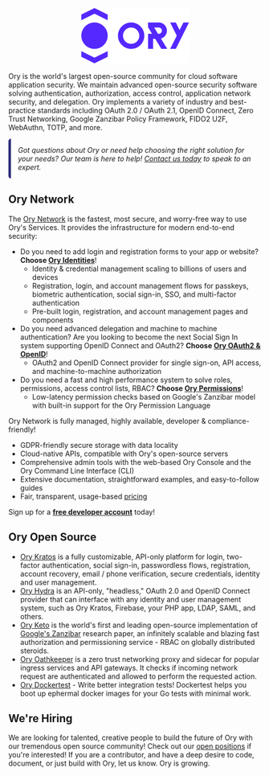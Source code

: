 <p align="center">
  <a href="https://www.ory.sh/network" target="_blank"><img src="https://raw.githubusercontent.com/ory/.github/README/img/ory.png" width="215" height="110" alt="Ory - open source security infrastructure" /></a>
</p>

Ory is the world's largest open-source community for cloud software application
security. We maintain advanced open-source security software solving
authentication, authorization, access control, application network security, and
delegation. Ory implements a variety of industry and best-practice standards
including OAuth 2.0 / OAuth 2.1, OpenID Connect, Zero Trust Networking, Google
Zanzibar Policy Framework, FIDO2 U2F, WebAuthn, TOTP, and more.

<aside style="padding: 1em; margin: 1em 0; border-left: 5px solid #302e7c; border-radius: 5px; font-style: italic;">
Got questions about Ory or need help choosing the right solution for your needs?
Our team is here to help! <a href="https://ory.sh/contact" target="_blank">Contact us today</a> to speak to an expert.
</aside>

## Ory Network

The [Ory Network](https://www.ory.sh/network) is the fastest, most secure, and
worry-free way to use Ory's Services. It provides the infrastructure for modern
end-to-end security:

- Do you need to add login and registration forms to your app or website?
  **Choose [Ory Identities](https://www.ory.sh/docs/kratos)**!
  - Identity & credential management scaling to billions of users and devices
  - Registration, login, and account management flows for passkeys, biometric
    authentication, social sign-in, SSO, and multi-factor authentication
  - Pre-built login, registration, and account management pages and components
- Do you need advanced delegation and machine to machine authentication? Are you
  looking to become the next Social Sign In system supporting OpenID Connect and
  OAuth2? **Choose [Ory OAuth2 &amp; OpenID](https://www.ory.sh/docs/hydra)**!
  - OAuth2 and OpenID Connect provider for single sign-on, API access, and
    machine-to-machine authorization
- Do you need a fast and high performance system to solve roles, permissions,
  access control lists, RBAC? **Choose
  [Ory Permissions](https://www.ory.sh/docs/keto)**!
  - Low-latency permission checks based on Google's Zanzibar model with built-in
    support for the Ory Permission Language

Ory Network is fully managed, highly available, developer & compliance-friendly!

- GDPR-friendly secure storage with data locality
- Cloud-native APIs, compatible with Ory's open-source servers
- Comprehensive admin tools with the web-based Ory Console and the Ory Command
  Line Interface (CLI)
- Extensive documentation, straightforward examples, and easy-to-follow guides
- Fair, transparent, usage-based [pricing](https://www.ory.sh/pricing)

Sign up for a
[**free developer account**](https://console.ory.sh/registration?utm_source=github&utm_medium=banner&utm_campaign=org-readme)
today!

## Ory Open Source

- [Ory Kratos](https://github.com/ory/kratos) is a fully customizable, API-only
  platform for login, two-factor authentication, social sign-in, passwordless
  flows, registration, account recovery, email / phone verification, secure
  credentials, identity and user management.
- [Ory Hydra](https://github.com/ory/hydra) is an API-only, "headless," OAuth
  2.0 and OpenID Connect provider that can interface with any identity and user
  management system, such as Ory Kratos, Firebase, your PHP app, LDAP, SAML, and
  others.
- [Ory Keto](https://github.com/ory/keto) is the world's first and leading
  open-source implementation of
  [Google's Zanzibar](https://research.google/pubs/pub48190/) research paper, an
  infinitely scalable and blazing fast authorization and permissioning service -
  RBAC on globally distributed steroids.
- [Ory Oathkeeper](https://github.com/ory/oathkeeper) is a zero trust networking
  proxy and sidecar for popular ingress services and API gateways. It checks if
  incoming network request are authenticated and allowed to perform the
  requested action.
- [Ory Dockertest](https://github.com/ory/dockertest) - Write better integration
  tests! Dockertest helps you boot up ephermal docker images for your Go tests
  with minimal work.

## We're Hiring

We are looking for talented, creative people to build the future of Ory with our
tremendous open source community! Check out our
[open positions](https://www.ory.sh/jobs) if you're interested! If you are a
contributor, and have a deep desire to code, document, or just build with Ory,
let us know. Ory is growing.
